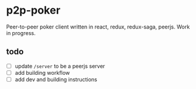 # p2p-poker
Peer-to-peer poker client written in react, redux, redux-saga, peerjs. Work in progress.

## todo
- [ ] update `/server` to be a peerjs server
- [ ] add building workflow
- [ ] add dev and building instructions
